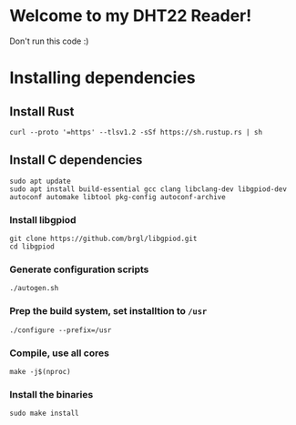 # Welcome to my DHT22 Reader!
Don't run this code :)

# Installing dependencies

## Install Rust

```
curl --proto '=https' --tlsv1.2 -sSf https://sh.rustup.rs | sh
```

## Install C dependencies 

```
sudo apt update
sudo apt install build-essential gcc clang libclang-dev libgpiod-dev autoconf automake libtool pkg-config autoconf-archive
```

### Install libgpiod

```
git clone https://github.com/brgl/libgpiod.git
cd libgpiod
```

### Generate configuration scripts 

```
./autogen.sh
```

### Prep the build system, set installtion to `/usr`

```
./configure --prefix=/usr
```

### Compile, use all cores

```
make -j$(nproc)
```

### Install the binaries

```
sudo make install
```

